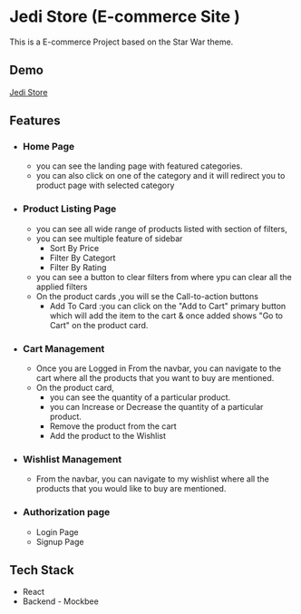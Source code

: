 
# Jedi Store (E-commerce Site )

This is a E-commerce Project based on the Star War theme. 




## Demo
[Jedi Store](https://jedistore.netlify.app)


## Features

- ### Home Page
  - you can see the landing page with featured categories.
  - you can also click on one of the category and it will redirect you to product page with selected category

- ### Product Listing Page 
    - you can see all wide range of products listed with section of filters,
    - you can see multiple feature of sidebar 
       - Sort By Price
       - Filter By Categort
       - Filter By Rating 
    - you can see a button to clear filters from where ypu can clear all the applied filters 
    - On the product cards ,you will se the Call-to-action buttons 
        - Add To Card :you can click on the "Add to Cart" primary button which will add the item to the cart & once added shows "Go to Cart" on the product card. 

- ### Cart Management
    - Once you are Logged in From the navbar, you can navigate to the cart where all the products that you want to buy are mentioned.
    - On the product card,
        - you can see the quantity of a particular product.
        - you can Increase or Decrease the quantity of a particular product.
        - Remove the product from the cart
        - Add the product to the Wishlist

- ### Wishlist Management
    - From the navbar, you can navigate to my wishlist where all the products that you would like to buy are mentioned.

- ### Authorization page
    - Login Page 
    - Signup Page


## Tech Stack

- React 
- Backend - Mockbee 

